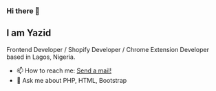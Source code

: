 ### Hi there 👋
## I am Yazid
Frontend Developer / Shopify Developer / Chrome Extension Developer    based in Lagos, Nigeria.
- 📫 How to reach me: <a href='mailto:musa.yazid49@gmail.com'>Send a mail!</a>
- 💬 Ask me about PHP, HTML, Bootstrap

<!--
**yazshrilld/yazshrilld** is a ✨ _special_ ✨ repository because its `README.md` (this file) appears on your GitHub profile.

Here are some ideas to get you started:

- 🔭 I’m currently working on ...
- 🌱 I’m currently learning ...
- 👯 I’m looking to collaborate on ...
- 🤔 I’m looking for help with ...
- 💬 Ask me about ...
- 📫 How to reach me: ...
- 😄 Pronouns: ...
- ⚡ Fun fact: ...
-->

